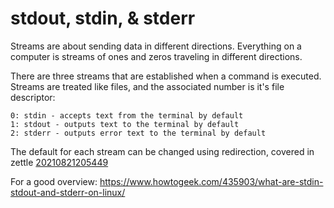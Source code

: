 # stdout, stdin, & stderr

Streams are about sending data in different directions. Everything on a computer is streams of ones and zeros traveling in different directions.

There are three streams that are established when a command is executed. Streams are treated like files, and the associated number is it's file descriptor: 

    0: stdin - accepts text from the terminal by default
    1: stdout - outputs text to the terminal by default
    2: stderr - outputs error text to the terminal by default
    
 The default for each stream can be changed using redirection, covered in zettle [20210821205449](https://github.com/sharklightning/zet/blob/main/20210821205449)
    
 For a good overview: <https://www.howtogeek.com/435903/what-are-stdin-stdout-and-stderr-on-linux/>

